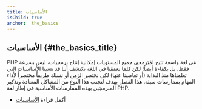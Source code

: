 ```yaml
---
title: الأساسيات
isChild: true
anchor:  the_basics
---
```


## الأساسيات {#the_basics_title}

PHP هي لغة واسعة تتيح لمُبَرمجي جميع المستويات إمكانية إنتاج برمجيات، ليس بسرعة فقط، بل بكفاءة أيضاً!
لكن كلما تعمقنا في اللغة نكتشف أننا قد نسينا الأساسيات التي تعلمناها منذ البداية (أو تغاضينا عنها) لكي نختصر الزمن أو نسلك طريقاً مختصراً لأداء المهام بممارسات سيئة. هذا الفصل يهدف لتجنب هذا النوع من المشاكل المعتادة وتذكير المبرمجين بهذه الممارسات الأساسية في إطار لغة PHP.

* أكمل قراءة [الأساسيات](pages/The-Basics.html)
